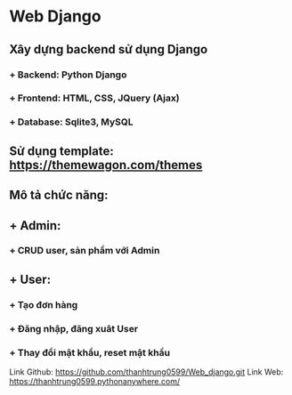 # Web Django
## Xây dựng backend sử dụng Django
### + Backend: Python Django
### + Frontend: HTML, CSS, JQuery (Ajax)
### + Database: Sqlite3, MySQL
## Sử dụng template: https://themewagon.com/themes
## Mô tả chức năng:
## + Admin:
### + CRUD user, sản phẩm với Admin
## + User:
### + Tạo đơn hàng
### + Đăng nhập, đăng xuât User
### + Thay đổi mật khẩu, reset mật khẩu
Link Github: https://github.com/thanhtrung0599/Web_django.git
Link Web: https://thanhtrung0599.pythonanywhere.com/
